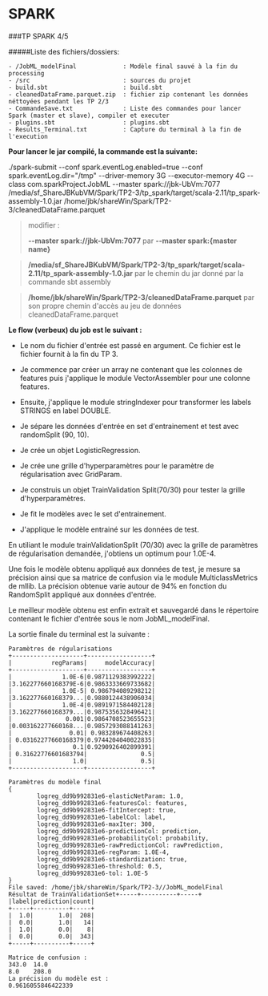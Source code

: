 # SPARK

###TP SPARK 4/5

#####Liste des fichiers/dossiers:

    - /JobML_modelFinal             : Modèle final sauvé à la fin du processing
    - /src                          : sources du projet
    - build.sbt                     : build.sbt
    - cleanedDataFrame.parquet.zip  : fichier zip contenant les données néttoyées pendant les TP 2/3
    - CommandeSave.txt              : Liste des commandes pour lancer Spark (master et slave), compiler et executer
    - plugins.sbt                   : plugins.sbt
    - Results_Terminal.txt          : Capture du terminal à la fin de l'execution



**Pour lancer le jar compilé, la commande est la suivante:**

./spark-submit --conf spark.eventLog.enabled=true --conf spark.eventLog.dir="/tmp" --driver-memory 3G --executor-memory 4G --class com.sparkProject.JobML --master spark://jbk-UbVm:7077 /media/sf_ShareJBKubVM/Spark/TP2-3/tp_spark/target/scala-2.11/tp_spark-assembly-1.0.jar /home/jbk/shareWin/Spark/TP2-3/cleanedDataFrame.parquet

> modifier :
> 
> **--master spark://jbk-UbVm:7077** par **--master spark:{master name}**


> **/media/sf_ShareJBKubVM/Spark/TP2-3/tp_spark/target/scala-2.11/tp_spark-assembly-1.0.jar** par le chemin du jar donné par la commande sbt assembly 

> **/home/jbk/shareWin/Spark/TP2-3/cleanedDataFrame.parquet** par son propre chemin d'accès au jeu de données cleanedDataFrame.parquet



**Le flow (verbeux) du job est le suivant :**

 -  Le nom du fichier d'entrée est passé en argument. Ce fichier est le fichier fournit à la fin du TP 3.

 -  Je commence par créer un array ne contenant que les colonnes de features puis j'applique le module VectorAssembler pour une colonne features.

 -  Ensuite, j'applique le module stringIndexer pour transformer les labels STRINGS en label DOUBLE.

 -  Je sépare les données d'entrée en set d'entrainement et test avec randomSplit (90, 10).

 -  Je crée un objet LogisticRegression.

 -  Je crée une grille d'hyperparamètres pour le paramètre de régularisation avec GridParam.

 -  Je construis un objet TrainValidation Split(70/30) pour tester la grille d'hyperparamètres.

 - Je fit le modèles avec le set d'entrainement.

 - J'applique le modèle entrainé sur les données de test.


En utiliant le module trainValidationSplit (70/30) avec la grille de paramètres de régularisation demandée, j'obtiens un optimum pour 1.0E-4.

Une fois le modèle obtenu appliqué aux données de test, je mesure sa précision ainsi que sa matrice de confusion via le module MulticlassMetrics de mllib. La précision obtenue varie autour de 94% en fonction du RandomSplit appliqué aux données d'entrée.

Le meilleur modèle obtenu est enfin extrait et sauvegardé dans le répertoire contenant le fichier d'entrée sous le nom JobML_modelFinal.


La sortie finale du terminal est la suivante :

	Paramètres de régularisations
	+--------------------+------------------+
	|           regParams|     modelAccuracy|
	+--------------------+------------------+
	|              1.0E-6|0.9871129383992222|
	|3.162277660168379E-6|0.9863333669733682|
	|              1.0E-5| 0.986794089298212|
	|3.162277660168379...|0.9880124438906034|
	|              1.0E-4|0.9891971584402128|
	|3.162277660168379...|0.9875356328496421|
	|               0.001|0.9864708523655523|
	|0.003162277660168...|0.9857293088141263|
	|                0.01| 0.983289674408263|
	| 0.03162277660168379|0.9744204040022835|
	|                 0.1|0.9290926402899391|
	| 0.31622776601683794|               0.5|
	|                 1.0|               0.5|
	+--------------------+------------------+

	Paramètres du modèle final
	{
        	logreg_dd9b992831e6-elasticNetParam: 1.0,
        	logreg_dd9b992831e6-featuresCol: features,
        	logreg_dd9b992831e6-fitIntercept: true,
        	logreg_dd9b992831e6-labelCol: label,
        	logreg_dd9b992831e6-maxIter: 300,
        	logreg_dd9b992831e6-predictionCol: prediction,
        	logreg_dd9b992831e6-probabilityCol: probability,
        	logreg_dd9b992831e6-rawPredictionCol: rawPrediction,
        	logreg_dd9b992831e6-regParam: 1.0E-4,
        	logreg_dd9b992831e6-standardization: true,
        	logreg_dd9b992831e6-threshold: 0.5,
        	logreg_dd9b992831e6-tol: 1.0E-5
	}
	File saved: /home/jbk/shareWin/Spark/TP2-3//JobML_modelFinal
	Résultat de TrainValidationSet+-----+----------+-----+
	|label|prediction|count|
	+-----+----------+-----+
	|  1.0|       1.0|  208|
	|  0.0|       1.0|   14|
	|  1.0|       0.0|    8|
	|  0.0|       0.0|  343|
	+-----+----------+-----+

	Matrice de confusion : 
	343.0  14.0   
	8.0    208.0  
	La précision du modèle est : 
	0.9616055846422339





